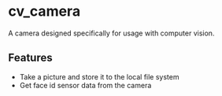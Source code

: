 # cv_camera

A camera designed specifically for usage with computer vision.

## Features

* Take a picture and store it to the local file system
* Get face id sensor data from the camera

